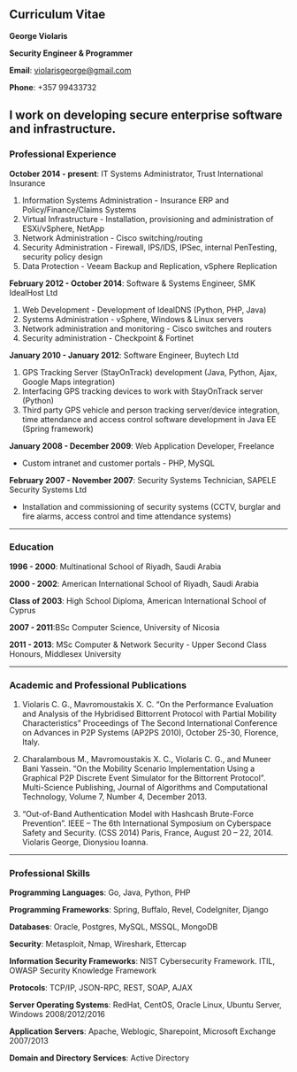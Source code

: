 ## Curriculum Vitae

**George Violaris**

**Security Engineer & Programmer**

**Email**: violarisgeorge@gmail.com

**Phone**: +357 99433732

I work on developing secure enterprise software and infrastructure.
---
### Professional Experience
**October 2014 - present**: IT Systems Administrator, Trust International Insurance
1. Information Systems Administration - Insurance ERP and Policy/Finance/Claims Systems
2. Virtual Infrastructure - Installation, provisioning and administration of ESXi/vSphere, NetApp
3. Network Administration - Cisco switching/routing
4. Security Administration - Firewall, IPS/IDS, IPSec, internal PenTesting, security policy design
5. Data Protection - Veeam Backup and Replication, vSphere Replication

**February 2012 - October 2014**: Software & Systems Engineer, SMK IdealHost Ltd
1. Web Development - Development of IdealDNS (Python, PHP, Java)
2. Systems Administration - vSphere, Windows & Linux servers
3. Network administration and monitoring - Cisco switches and routers
4. Security administration - Checkpoint & Fortinet

**January 2010 - January 2012**: Software Engineer, Buytech Ltd
1. GPS Tracking Server (StayOnTrack) development (Java, Python, Ajax, Google Maps integration) 
2. Interfacing GPS tracking devices to work with StayOnTrack server (Python)
3. Third party GPS vehicle and person tracking server/device integration, time attendance and access control software development in Java EE (Spring framework)

**January 2008 - December 2009**: Web Application Developer, Freelance
- Custom intranet and customer portals - PHP, MySQL

**February 2007 - November 2007**: Security Systems Technician, SAPELE Security Systems Ltd
- Installation and commissioning of security systems (CCTV, burglar and fire alarms, access control and time attendance systems)

---

### Education
**1996 - 2000**: Multinational School of Riyadh, Saudi Arabia

**2000 - 2002**: American International School of Riyadh, Saudi Arabia

**Class of 2003**: High School Diploma, American International School of Cyprus

**2007 - 2011**:BSc Computer Science, University of Nicosia

**2011 - 2013**: MSc Computer & Network Security - Upper Second Class Honours, Middlesex University

---

### Academic and Professional Publications
1. Violaris C. G., Mavromoustakis X. C. “On the Performance Evaluation and Analysis of the Hybridised Bittorrent Protocol with Partial Mobility Characteristics” Proceedings of The Second International Conference on Advances in P2P Systems (AP2PS 2010), October 25-30, Florence, Italy.

2. Charalambous M., Mavromoustakis X. C., Violaris C. G., and Muneer Bani Yassein. “On the Mobility Scenario Implementation Using a Graphical P2P Discrete Event Simulator for the Bittorrent Protocol”. Multi-Science Publishing, Journal of Algorithms and Computational Technology, Volume 7, Number 4, December 2013.

3. “Out-of-Band Authentication Model with Hashcash Brute-Force Prevention”. IEEE – The 6th International Symposium on Cyberspace Safety and Security. (CSS 2014) Paris, France, August 20 – 22, 2014. Violaris George, Dionysiou Ioanna.

---

### Professional Skills
**Programming Languages**: Go, Java, Python, PHP

**Programming Frameworks**: Spring, Buffalo, Revel, CodeIgniter, Django

**Databases**: Oracle, Postgres, MySQL, MSSQL, MongoDB

**Security**: Metasploit, Nmap, Wireshark, Ettercap

**Information Security Frameworks**: NIST Cybersecurity Framework. ITIL, OWASP Security Knowledge Framework

**Protocols**: TCP/IP, JSON-RPC, REST, SOAP, AJAX

**Server Operating Systems**: RedHat, CentOS, Oracle Linux, Ubuntu Server, Windows 2008/2012/2016 

**Application Servers**: Apache, Weblogic, Sharepoint, Microsoft Exchange 2007/2013

**Domain and Directory Services**: Active Directory
